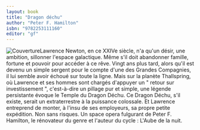 ```yaml
---
layout: book
title: "Dragon déchu"
author: "Peter F. Hamilton"
isbn: "9782253111160"
editor: "gf"
---
```

![Couverture](/img/9782253111160.jpg)Lawrence Newton, en ce XXIVe siècle, n'a qu'un désir, une ambition, sillonner l'espace galactique. Même s'il doit abandonner famille, fortune et pouvoir pour accéder à ce rêve. Vingt ans plus tard, alors qu'il est devenu un simple sergent pour le compte d'une des Grandes Compagnies, il lui semble avoir échoué sur toute la ligne. Mais sur la planète Thallspring, où Lawrence et ses hommes sont chargés d'appuyer un " retour sur investissement ", c'est-à-dire un pillage pur et simple, une légende persistante évoque le Temple du Dragon Déchu. Ce Dragon Déchu, s'il existe, serait un extraterrestre à la puissance colossale. Et Lawrence entreprend de monter, à l'insu de ses employeurs, sa propre petite expédition. Non sans risques. Un space opera fulgurant de Peter F. Hamilton, le rénovateur du genre et l'auteur du cycle : L'Aube de la nuit.